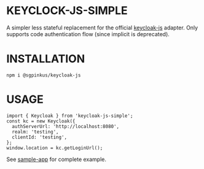 # KEYCLOCK-JS-SIMPLE
A simpler less stateful replacement for the official [keycloak-js][1] adapter. Only supports code authentication flow (since implicit is deprecated).


# INSTALLATION

```
npm i @sgpinkus/keycloak-js
```

# USAGE

```
import { Keycloak } from 'keycloak-js-simple';
const kc = new Keycloak({
  authServerUrl: 'http://localhost:8080',
  realm: 'testing',
  clientId: 'testing',
};
window.location = kc.getLoginUrl();
```

See [sample-app](./sample-app/index.html) for complete example.

[1]: https://www.keycloak.org/docs/latest/securing_apps/index.html#_javascript_adapter
